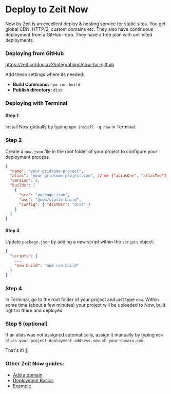# Deploy to Zeit Now

Now by Zeit is an excellent deploy & hosting service for static sites. You get global CDN, HTTP/2, custom domains etc.  They also have continuous deployment from a GitHub-repo. They have a free plan with unlimited deployments.


### Deploying from GitHub
https://zeit.co/docs/v2/integrations/now-for-github

Add these settings where its needed:

- **Build Command:** `npm run build`
- **Publish directory:** `dist`



### Deploying with Terminal

#### Step 1

Install Now globally by typing `npm install -g now` in Terminal.

### Step 2

Create a `now.json` file in the root folder of your project to configure your deployment process.

```JSON
{
  "name": "your-gridsome-project",
  "alias": "your-gridsome-project.com", // or ["aliasOne", "aliasTwo"]
  "version": 2,
  "builds": [
    {
      "src": "package.json",
      "use": "@now/static-build",
      "config": { "distDir": "dist" }
    }
  ]
}
```

#### Step 3

Update `package.json` by adding a new script within the `scripts` object:

```JSON
{
  "scripts": {
    ...
    "now-build": "npm run build"
  }
}
```

### Step 4

In Terminal, go to the root folder of your project and just type `now`. Within some time (about a few minutes) your project will be uploaded to Now, built right in there and deployed.

### Step 5 (optional)

If an alias was not assigned automatically, assign it manually by typing `now alias your-project-deployment-address.now.sh your-domain.com`. 

That's it!  🎉

### Other Zeit Now guides:

- [Add a domain](https://zeit.co/docs/v2/domains-and-aliases)
- [Deployment Basics](https://zeit.co/docs/v2/deployments/basics/)
- [Example](https://github.com/zeit/now-examples/tree/master/gridsome)
